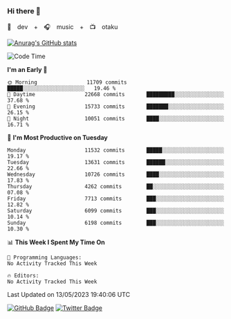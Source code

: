 ### Hi there 👋

🚀　dev　+　🎧　music　+　📺　otaku


[![Anurag's GitHub stats](https://github-readme-stats.vercel.app/api?username=koheitasaka&count_private=true&show_icons=true&theme=monokai)](https://github.com/koheitasaka/github-readme-stats)

<!--START_SECTION:waka-->
![Code Time](http://img.shields.io/badge/Code%20Time-1%2C161%20hrs%2023%20mins-blue)

**I'm an Early 🐤** 

```text
🌞 Morning                11709 commits       █████░░░░░░░░░░░░░░░░░░░░   19.46 % 
🌆 Daytime                22668 commits       █████████░░░░░░░░░░░░░░░░   37.68 % 
🌃 Evening                15733 commits       ███████░░░░░░░░░░░░░░░░░░   26.15 % 
🌙 Night                  10051 commits       ████░░░░░░░░░░░░░░░░░░░░░   16.71 % 
```
📅 **I'm Most Productive on Tuesday** 

```text
Monday                   11532 commits       █████░░░░░░░░░░░░░░░░░░░░   19.17 % 
Tuesday                  13631 commits       ██████░░░░░░░░░░░░░░░░░░░   22.66 % 
Wednesday                10726 commits       ████░░░░░░░░░░░░░░░░░░░░░   17.83 % 
Thursday                 4262 commits        ██░░░░░░░░░░░░░░░░░░░░░░░   07.08 % 
Friday                   7713 commits        ███░░░░░░░░░░░░░░░░░░░░░░   12.82 % 
Saturday                 6099 commits        ███░░░░░░░░░░░░░░░░░░░░░░   10.14 % 
Sunday                   6198 commits        ███░░░░░░░░░░░░░░░░░░░░░░   10.30 % 
```


📊 **This Week I Spent My Time On** 

```text
💬 Programming Languages: 
No Activity Tracked This Week

🔥 Editors: 
No Activity Tracked This Week
```


 Last Updated on 13/05/2023 19:40:06 UTC
<!--END_SECTION:waka-->

[![GitHub Badge](https://img.shields.io/badge/GitHub-100000?style=for-the-badge&logo=github&logoColor=white)](https://github.com/koheitasaka)
[![Twitter Badge](https://img.shields.io/badge/Twitter-1DA1F2?style=for-the-badge&logo=twitter&logoColor=white)](https://twitter.com/sleep_asleep_)
